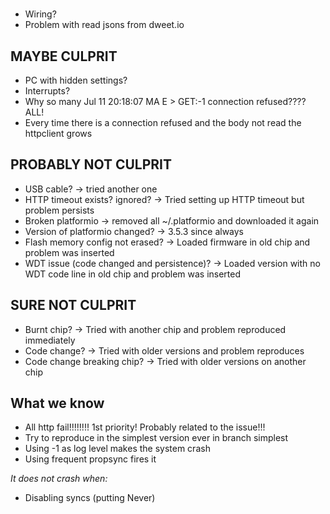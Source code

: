 # 

- Wiring? 
- Problem with read jsons from dweet.io

## MAYBE CULPRIT

- PC with hidden settings?
- Interrupts?
- Why so many Jul 11 20:18:07 MA E > GET:-1 connection refused???? ALL!
- Every time there is a connection refused and the body not read the httpclient grows 


## PROBABLY NOT CULPRIT

- USB cable? -> tried another one
- HTTP timeout exists? ignored? -> Tried setting up HTTP timeout but problem persists
- Broken platformio -> removed all ~/.platformio and downloaded it again
- Version of platformio changed? -> 3.5.3 since always
- Flash memory config not erased?  -> Loaded firmware in old chip and problem was inserted
- WDT issue (code changed and persistence)? -> Loaded version with no WDT code line in old chip and problem was inserted

## SURE NOT CULPRIT

- Burnt chip? -> Tried with another chip and problem reproduced immediately
- Code change? -> Tried with older versions and problem reproduces
- Code change breaking chip? -> Tried with older versions on another chip

## What we know

- All http fail!!!!!!!! 1st priority! Probably related to the issue!!!
- Try to reproduce in the simplest version ever in branch simplest
- Using -1 as log level makes the system crash
- Using frequent propsync fires it

*It does not crash when:*
- Disabling syncs (putting Never)

